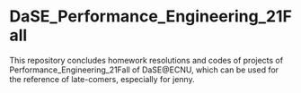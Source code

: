 # DaSE_Performance_Engineering_21Fall

This repository concludes homework resolutions and codes of projects of Performance_Engineering_21Fall of DaSE@ECNU, which can be used for the reference of late-comers, especially for jenny.

